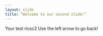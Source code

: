 ```yaml
---
layout: slide
title: “Welcome to our second slide!”
---
```

Your test ricsc2
Use the left arrow to go back!
